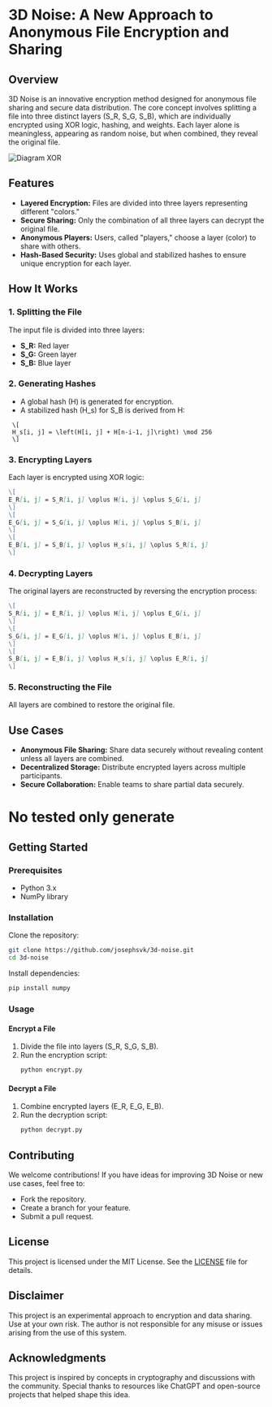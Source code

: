 # 3D Noise: A New Approach to Anonymous File Encryption and Sharing

## Overview
3D Noise is an innovative encryption method designed for anonymous file sharing and secure data distribution. The core concept involves splitting a file into three distinct layers (S_R, S_G, S_B), which are individually encrypted using XOR logic, hashing, and weights. Each layer alone is meaningless, appearing as random noise, but when combined, they reveal the original file.

![Diagram XOR](https://github.com/josephsvk/3D-Noise/blob/main/DALL%C2%B7E%202025-01-18%2019.51.11%20-%20A%20detailed%20block%20diagram%20showing%20the%20encryption%20and%20decryption%20process%20for%20a%20file%20split%20into%20three%20layers%20(S_R%2C%20S_G%2C%20S_B).%20The%20diagram%20includes%20the%20fo.webp)

## Features
- **Layered Encryption:** Files are divided into three layers representing different "colors."
- **Secure Sharing:** Only the combination of all three layers can decrypt the original file.
- **Anonymous Players:** Users, called "players," choose a layer (color) to share with others.
- **Hash-Based Security:** Uses global and stabilized hashes to ensure unique encryption for each layer.

## How It Works
### 1. Splitting the File
The input file is divided into three layers:
- **S_R:** Red layer
- **S_G:** Green layer
- **S_B:** Blue layer

### 2. Generating Hashes
- A global hash (H) is generated for encryption.
- A stabilized hash (H_s) for S_B is derived from H:  
 ```
  \[
  H_s[i, j] = \left(H[i, j] + H[n-i-1, j]\right) \mod 256
  \]
 ```

### 3. Encrypting Layers
Each layer is encrypted using XOR logic:
```markdown
\[
E_R[i, j] = S_R[i, j] \oplus H[i, j] \oplus S_G[i, j]
\]
\[
E_G[i, j] = S_G[i, j] \oplus H[i, j] \oplus S_B[i, j]
\]
\[
E_B[i, j] = S_B[i, j] \oplus H_s[i, j] \oplus S_R[i, j]
\]

```
### 4. Decrypting Layers
The original layers are reconstructed by reversing the encryption process:
```markdown
\[
S_R[i, j] = E_R[i, j] \oplus H[i, j] \oplus E_G[i, j]
\]
\[
S_G[i, j] = E_G[i, j] \oplus H[i, j] \oplus E_B[i, j]
\]
\[
S_B[i, j] = E_B[i, j] \oplus H_s[i, j] \oplus E_R[i, j]
\]
```

### 5. Reconstructing the File
All layers are combined to restore the original file.

## Use Cases
- **Anonymous File Sharing:** Share data securely without revealing content unless all layers are combined.
- **Decentralized Storage:** Distribute encrypted layers across multiple participants.
- **Secure Collaboration:** Enable teams to share partial data securely.

# No tested only generate 

## Getting Started
### Prerequisites
- Python 3.x
- NumPy library

### Installation
Clone the repository:
```bash
git clone https://github.com/josephsvk/3d-noise.git
cd 3d-noise
```

Install dependencies:
```bash
pip install numpy
```

### Usage
#### Encrypt a File
1. Divide the file into layers (S_R, S_G, S_B).
2. Run the encryption script:
   ```bash
   python encrypt.py
   ```

#### Decrypt a File
1. Combine encrypted layers (E_R, E_G, E_B).
2. Run the decryption script:
   ```bash
   python decrypt.py
   ```

## Contributing
We welcome contributions! If you have ideas for improving 3D Noise or new use cases, feel free to:
- Fork the repository.
- Create a branch for your feature.
- Submit a pull request.

## License
This project is licensed under the MIT License. See the [LICENSE](LICENSE) file for details.

## Disclaimer
This project is an experimental approach to encryption and data sharing. Use at your own risk. The author is not responsible for any misuse or issues arising from the use of this system.

## Acknowledgments
This project is inspired by concepts in cryptography and discussions with the community. Special thanks to resources like ChatGPT and open-source projects that helped shape this idea.

